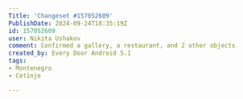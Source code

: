 ```yaml
---
Title: 'Changeset #157052609'
PublishDate: 2024-09-24T18:35:19Z
id: 157052609
user: Nikita Ushakov
comment: Confirmed a gallery, a restaurant, and 2 other objects
created_by: Every Door Android 5.1
tags:
- Montenegro
- Cetinje

---
```

